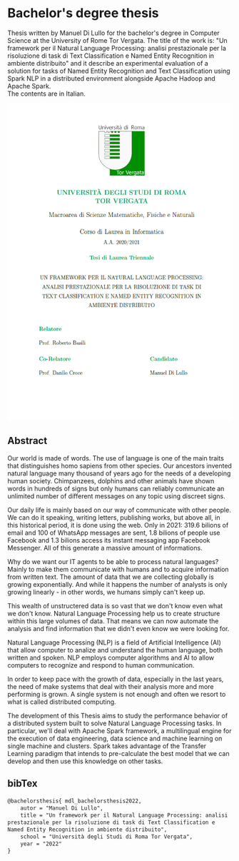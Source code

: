 # Bachelor's degree thesis
Thesis written by Manuel Di Lullo for the bachelor's degree in Computer Science at the University of Rome Tor Vergata. The title of the work is: "Un framework per il Natural Language Processing: analisi prestazionale per la risoluzione di task di Text Classification e Named Entity Recognition in ambiente distribuito" and it describe an experimental evaluation of a solution for tasks of Named Entity Recognition and Text Classification using Spark NLP in a distributed environment alongside Apache Hadoop and Apache Spark.   
The contents are in Italian.  

<p align="center">
    <img width="500" src="MainPage.png" alt="MainPage"/>
</p>

## Abstract
Our world is made of words. The use of language is one of the main traits that distinguishes homo sapiens from other species. Our ancestors invented natural language many thousand of years ago for the needs of a developing human society. Chimpanzees, dolphins and other animals have shown words in hundreds of signs but only humans can reliably communicate an unlimited number of different messages on any topic using discreet signs.   

Our daily life is mainly based on our way of communicate with other people. We can do it speaking, writing letters, publishing works, but above all, in this historical period, it is done using the web. Only in 2021: 319.6 bilions of email and 100 of WhatsApp messages are sent, 1.8 bilions of people use Facebook and 1.3 bilions access its instant messaging app Facebook Messenger. All of this generate a massive amount of informations.

Why do we want our IT agents to be able to process natural languages? Mainly to make them communicate with humans and to acquire information from written text. The amount of data that we are collecting globally is growing exponentially. And while it happens the number of analysts is only growing linearly - in other words, we humans simply can't keep up.   

This wealth of unstructered data is so vast that we don't know even what we don't know. Natural Language Processing help us to create structure within this large volumes of data. That means we can now automate the analysis and find information that we didn't even know we were looking for.   

Natural Language Processing (NLP) is a field of Artificial Intelligence (AI) that allow computer to analize and understand the human language, both written and spoken. NLP employs computer algorithms and AI to allow computers to recognize and respond to human communication.   

In order to keep pace with the growth of data, especially in the last years, the need of make systems that deal with their analysis more and more performing is grown. A single system is not enough and often we resort to what is called distributed computing.    

The development of this Thesis aims to study the performance behavior of a distributed system built to solve Natural Language Processing tasks. In particular, we'll deal with Apache Spark framework, a multilingual engine for the execution of data engineering, data science and machine learning on single machine and clusters. Spark takes advantage of the Transfer Learning paradigm that intends to pre-calculate the best model that we can develop and then use this knowledge on other tasks.

## bibTex
```
@bachelorsthesis{ mdl_bachelorsthesis2022,
    autor = "Manuel Di Lullo",
    title = "Un framework per il Natural Language Processing: analisi prestazionale per la risoluzione di task di Text Classification e Named Entity Recognition in ambiente distribuito",
    school = "Università degli Studi di Roma Tor Vergata",
    year = "2022"
}
```